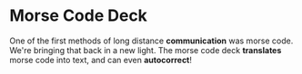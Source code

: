 # Morse Code Deck

One of the first methods of long distance **communication** was morse code. We're bringing that back in a new light. The morse code deck **translates** morse code into text, and can even **autocorrect**!


